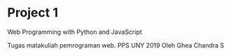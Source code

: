 # Project 1

Web Programming with Python and JavaScript

Tugas matakuliah pemrograman web. PPS UNY 2019
Oleh Ghea Chandra S